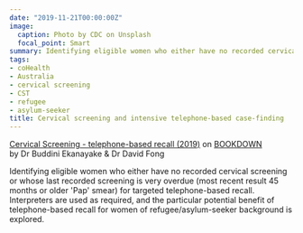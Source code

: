 ```yaml
---
date: "2019-11-21T00:00:00Z"
image:
  caption: Photo by CDC on Unsplash
  focal_point: Smart
summary: Identifying eligible women who either have no recorded cervical screening or whose last recorded screening is very overdue (most recent result 45 months or older 'Pap' smear) for targeted telephone-based recall.
tags:
- coHealth
- Australia
- cervical screening
- CST
- refugee
- asylum-seeker
title: Cervical screening and intensive telephone-based case-finding
---
```

[Cervical Screening - telephone-based recall (2019)](https://bookdown.org/vkelim/coHealth/cervical-screening.html) on [BOOKDOWN](https://bookdown.org)
<br> by Dr Buddini Ekanayake & Dr David Fong

Identifying eligible women who either have no recorded cervical screening or whose last recorded screening is very overdue (most recent result 45 months or older 'Pap' smear) for targeted telephone-based recall. Interpreters are used as required, and the particular potential benefit of telephone-based recall for women of refugee/asylum-seeker background is explored.